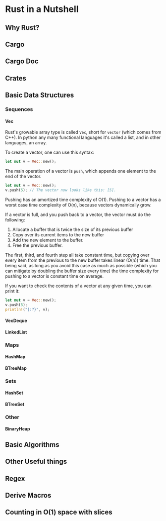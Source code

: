 # Rust in a Nutshell

## Why Rust?

## Cargo

## Cargo Doc

## Crates

## Basic Data Structures

### Sequences

#### Vec

Rust's growable array type is called `Vec`, short for `vector` (which
comes from C++). In python any many functional languages it's called a
list, and in other languages, an array.

To create a vector, one can use this syntax:

```rs
let mut v = Vec::new();
```

The main operation of a vector is `push`, which appends one element to
the end of the vector.

```rs
let mut v = Vec::new();
v.push(5); // The vector now looks like this: [5].
```

Pushing has an amortized time complexity of O(1). Pushing to a vector
has a worst case time complexity of O(n), because vectors dynamically
grow.

If a vector is full, and you push back to a vector, the vector must do
the following:

1. Allocate a buffer that is twice the size of its previous buffer
2. Copy over its current items to the new buffer
3. Add the new element to the buffer.
4. Free the previous buffer.

The first, third, and fourth step all take constant time, but copying
over every item from the previous to the new buffer takes linear (O(n))
time. That being said, as long as you avoid this case as much as
possible (which you can mitigate by doubling the buffer size every time)
the time complexity for pushing to a vector is constant time on average.

If you want to check the contents of a vector at any given time, you can
print it:

```rs
let mut v = Vec::new();
v.push(5);
println!("{:?}", v);
```

#### VecDeque

#### LinkedList

### Maps

#### HashMap

#### BTreeMap

### Sets

#### HashSet

#### BTreeSet

### Other

#### BinaryHeap

## Basic Algorithms

## Other Useful things

## Regex

## Derive Macros

## Counting in O(1) space with slices
